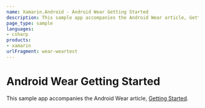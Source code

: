 ```yaml
---
name: Xamarin.Android - Android Wear Getting Started
description: This sample app accompanies the Android Wear article, Getting Started.
page_type: sample
languages:
- csharp
products:
- xamarin
urlFragment: wear-weartest
---
```

# Android Wear Getting Started 

This sample app accompanies the Android Wear article, 
[Getting Started](https://developer.xamarin.com/guides/android/wear/getting-started/).



